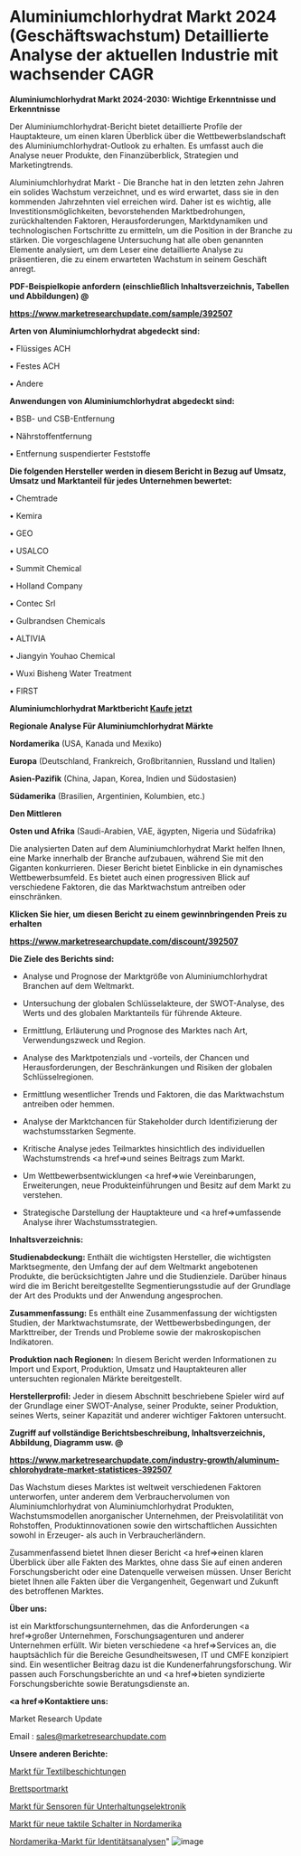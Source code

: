 # Aluminiumchlorhydrat Markt 2024 (Geschäftswachstum) Detaillierte Analyse der aktuellen Industrie mit wachsender CAGR

<strong>Aluminiumchlorhydrat Markt 2024-2030: Wichtige Erkenntnisse und Erkenntnisse</strong>

Der Aluminiumchlorhydrat-Bericht bietet detaillierte Profile der Hauptakteure, um einen klaren Überblick über die Wettbewerbslandschaft des Aluminiumchlorhydrat-Outlook zu erhalten. Es umfasst auch die Analyse neuer Produkte, den Finanzüberblick, Strategien und Marketingtrends.

Aluminiumchlorhydrat Markt - Die Branche hat in den letzten zehn Jahren ein solides Wachstum verzeichnet, und es wird erwartet, dass sie in den kommenden Jahrzehnten viel erreichen wird. Daher ist es wichtig, alle Investitionsmöglichkeiten, bevorstehenden Marktbedrohungen, zurückhaltenden Faktoren, Herausforderungen, Marktdynamiken und technologischen Fortschritte zu ermitteln, um die Position in der Branche zu stärken. Die vorgeschlagene Untersuchung hat alle oben genannten Elemente analysiert, um dem Leser eine detaillierte Analyse zu präsentieren, die zu einem erwarteten Wachstum in seinem Geschäft anregt.



<strong><b>PDF-Beispielkopie anfordern (einschließlich Inhaltsverzeichnis, Tabellen und Abbildungen) @ </b></strong>

<strong><a href=https://www.marketresearchupdate.com/sample/392507>

<strong>https://www.marketresearchupdate.com/sample/392507</u></a></strong></strong>



<strong>Arten von Aluminiumchlorhydrat abgedeckt sind:</strong>

• Flüssiges ACH

• Festes ACH

• Andere



<strong>Anwendungen von Aluminiumchlorhydrat abgedeckt sind:</strong>

• BSB- und CSB-Entfernung

• Nährstoffentfernung

• Entfernung suspendierter Feststoffe



<strong>Die folgenden Hersteller werden in diesem Bericht in Bezug auf Umsatz, Umsatz und Marktanteil für jedes Unternehmen bewertet:</strong>

• Chemtrade

• Kemira

• GEO

• USALCO

• Summit Chemical

• Holland Company

• Contec Srl

• Gulbrandsen Chemicals

• ALTIVIA

• Jiangyin Youhao Chemical

• Wuxi Bisheng Water Treatment

• FIRST



<strong>Aluminiumchlorhydrat Marktbericht <a href=https://www.marketresearchupdate.com/buynow/392507>Kaufe jetzt</a></strong>



<strong>Regionale Analyse Für Aluminiumchlorhydrat Märkte</strong>



<strong>Nordamerika</strong> (USA, Kanada und Mexiko)



<strong>Europa</strong> (Deutschland, Frankreich, Großbritannien, Russland und Italien)



<strong>Asien-Pazifik</strong> (China, Japan, Korea, Indien und Südostasien)



<strong>Südamerika</strong> (Brasilien, Argentinien, Kolumbien, etc.)



<strong>Den Mittleren</strong> 

<strong>Osten und Afrika</strong> (Saudi-Arabien, VAE, ägypten, Nigeria und Südafrika)

Die analysierten Daten auf dem Aluminiumchlorhydrat Markt helfen Ihnen, eine Marke innerhalb der Branche aufzubauen, während Sie mit den Giganten konkurrieren. Dieser Bericht bietet Einblicke in ein dynamisches Wettbewerbsumfeld. Es bietet auch einen progressiven Blick auf verschiedene Faktoren, die das Marktwachstum antreiben oder einschränken.



<strong>Klicken Sie hier, um diesen Bericht zu einem gewinnbringenden Preis zu erhalten
</strong>

<strong><a href=https://www.marketresearchupdate.com/discount/392507>https://www.marketresearchupdate.com/discount/392507</b></u></strong></a>



<strong>Die Ziele des Berichts sind:</strong>

- Analyse und Prognose der Marktgröße von Aluminiumchlorhydrat Branchen auf dem Weltmarkt.

- Untersuchung der globalen Schlüsselakteure, der SWOT-Analyse, des Werts und des globalen Marktanteils für führende Akteure.

- Ermittlung, Erläuterung und Prognose des Marktes nach Art, Verwendungszweck und Region.

- Analyse des Marktpotenzials und -vorteils, der Chancen und Herausforderungen, der Beschränkungen und Risiken der globalen Schlüsselregionen.

- Ermittlung wesentlicher Trends und Faktoren, die das Marktwachstum antreiben oder hemmen.

- Analyse der Marktchancen für Stakeholder durch Identifizierung der wachstumsstarken Segmente.

- Kritische Analyse jedes Teilmarktes hinsichtlich des individuellen Wachstumstrends <a href=>und</a> seines Beitrags zum Markt.

- Um Wettbewerbsentwicklungen <a href=>wie</a> Vereinbarungen, Erweiterungen, neue Produkteinführungen und Besitz auf dem Markt zu verstehen.

- Strategische Darstellung der Hauptakteure und <a href=>umfas</a>sende Analyse ihrer Wachstumsstrategien.



<strong>Inhaltsverzeichnis:</strong>



<strong>Studienabdeckung:</strong> Enthält die wichtigsten Hersteller, die wichtigsten Marktsegmente, den Umfang der auf dem Weltmarkt angebotenen Produkte, die berücksichtigten Jahre und die Studienziele. Darüber hinaus wird die im Bericht bereitgestellte Segmentierungsstudie auf der Grundlage der Art des Produkts und der Anwendung angesprochen.



<strong>Zusammenfassung:</strong> Es enthält eine Zusammenfassung der wichtigsten Studien, der Marktwachstumsrate, der Wettbewerbsbedingungen, der Markttreiber, der Trends und Probleme sowie der makroskopischen Indikatoren.



<strong>Produktion nach Regionen:</strong> In diesem Bericht werden Informationen zu Import und Export, Produktion, Umsatz und Hauptakteuren aller untersuchten regionalen Märkte bereitgestellt.



<strong>Herstellerprofil:</strong> Jeder in diesem Abschnitt beschriebene Spieler wird auf der Grundlage einer SWOT-Analyse, seiner Produkte, seiner Produktion, seines Werts, seiner Kapazität und anderer wichtiger Faktoren untersucht.



<strong><b>Zugriff auf vollständige Berichtsbeschreibung, Inhaltsverzeichnis, Abbildung, Diagramm usw. @ </b></strong>

<strong><a href=https://www.marketresearchupdate.com/industry-growth/aluminum-chlorohydrate-market-statistices-392507>https://www.marketresearchupdate.com/industry-growth/aluminum-chlorohydrate-market-statistices-392507</a></strong>

Das Wachstum dieses Marktes ist weltweit verschiedenen Faktoren unterworfen, unter anderem dem Verbrauchervolumen von Aluminiumchlorhydrat von Aluminiumchlorhydrat Produkten, Wachstumsmodellen anorganischer Unternehmen, der Preisvolatilität von Rohstoffen, Produktinnovationen sowie den wirtschaftlichen Aussichten sowohl in Erzeuger- als auch in Verbraucherländern.

Zusammenfassend bietet Ihnen dieser Bericht <a href=>einen</a> klaren Überblick über alle Fakten des Marktes, ohne dass Sie auf einen anderen Forschungsbericht oder eine Datenquelle verweisen müssen. Unser Bericht bietet Ihnen alle Fakten über die Vergangenheit, Gegenwart und Zukunft des betroffenen Marktes.



<strong>Über uns:</strong>

 ist ein Marktforschungsunternehmen, das die Anforderungen <a href=>großer</a> Unternehmen, Forschungsagenturen und anderer Unternehmen erfüllt. Wir bieten verschiedene <a href=>Services</a> an, die hauptsächlich für die Bereiche Gesundheitswesen, IT und CMFE konzipiert sind. Ein wesentlicher Beitrag dazu ist die Kundenerfahrungsforschung. Wir passen auch Forschungsberichte an und <a href=>bieten</a> syndizierte Forschungsberichte sowie Beratungsdienste an.



<strong><a href=>Kontaktiere uns:</a></strong>

Market Research Update

Email : sales@marketresearchupdate.com



<strong>Unsere anderen Berichte:</strong>

<a href=https://www.linkedin.com/pulse/textile-coatings-market-industry-analysis>Markt für Textilbeschichtungen</a>

<a href=https://www.linkedin.com/pulse/board-sport-market-report-2023-top>Brettsportmarkt</a>

<a href=https://www.linkedin.com/pulse/consumer-electronics-sensor-market-sizing-up-anticipating>Markt für Sensoren für Unterhaltungselektronik</a>

<a href=https://www.linkedin.com/pulse/north-america-new-tactile-switches-market-demand>Markt für neue taktile Schalter in Nordamerika</a>

<a href=https://www.linkedin.com/pulse/north-america-identity-analytics-market-tcx5f/>Nordamerika-Markt für Identitätsanalysen</a>"
![image](https://github.com/Gayatrikarjule/Market-Analysis-361/assets/97346546/9f7a1005-4cc1-4a3b-adf7-80058b61f4a6)
